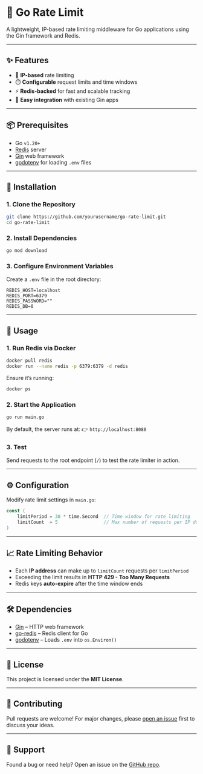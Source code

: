 # 🚦 Go Rate Limit

A lightweight, IP-based rate limiting middleware for Go applications using the Gin framework and Redis.

---

## ✨ Features

* 🔐 **IP-based** rate limiting
* ⏱️ **Configurable** request limits and time windows
* ⚡ **Redis-backed** for fast and scalable tracking
* 🧩 **Easy integration** with existing Gin apps

---

## 📦 Prerequisites

* Go `v1.20+`
* [Redis](https://redis.io/) server
* [Gin](https://github.com/gin-gonic/gin) web framework
* [godotenv](https://github.com/joho/godotenv) for loading `.env` files

---

## 🚀 Installation

### 1. Clone the Repository

```bash
git clone https://github.com/yourusername/go-rate-limit.git
cd go-rate-limit
```

### 2. Install Dependencies

```bash
go mod download
```

### 3. Configure Environment Variables

Create a `.env` file in the root directory:

```env
REDIS_HOST=localhost
REDIS_PORT=6379
REDIS_PASSWORD=""
REDIS_DB=0
```

---

## 🧪 Usage

### 1. Run Redis via Docker

```bash
docker pull redis
docker run --name redis -p 6379:6379 -d redis
```

Ensure it’s running:

```bash
docker ps
```

### 2. Start the Application

```bash
go run main.go
```

By default, the server runs at:
👉 `http://localhost:8080`

### 3. Test

Send requests to the root endpoint (`/`) to test the rate limiter in action.

---

## ⚙️ Configuration

Modify rate limit settings in `main.go`:

```go
const (
    limitPeriod = 30 * time.Second  // Time window for rate limiting
    limitCount  = 5                 // Max number of requests per IP during the window
)
```

---

## 📈 Rate Limiting Behavior

* Each **IP address** can make up to `limitCount` requests per `limitPeriod`
* Exceeding the limit results in **HTTP 429 - Too Many Requests**
* Redis keys **auto-expire** after the time window ends

---

## 🛠 Dependencies

* [Gin](https://github.com/gin-gonic/gin) – HTTP web framework
* [go-redis](https://github.com/redis/go-redis) – Redis client for Go
* [godotenv](https://github.com/joho/godotenv) – Loads `.env` into `os.Environ()`

---

## 📜 License

This project is licensed under the **MIT License**.

---

## 🤝 Contributing

Pull requests are welcome! For major changes, please [open an issue](https://github.com/yourusername/go-rate-limit/issues) first to discuss your ideas.

---

## 💬 Support

Found a bug or need help? Open an issue on the [GitHub repo](https://github.com/yourusername/go-rate-limit/issues).
